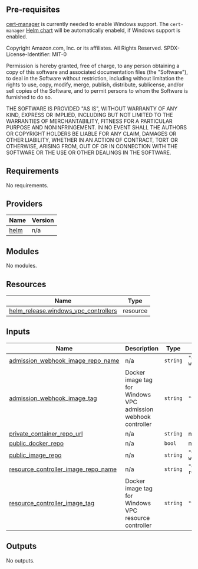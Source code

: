 ## Pre-requisites

[cert-manager](https://cert-manager.io/) is currently needed to enable Windows support. The `cert-manager` [Helm chart](../cert-manager) will be automatically enabeld, if Windows support is enabled.

<!-- BEGINNING OF PRE-COMMIT-TERRAFORM DOCS HOOK -->
Copyright Amazon.com, Inc. or its affiliates. All Rights Reserved.
SPDX-License-Identifier: MIT-0

Permission is hereby granted, free of charge, to any person obtaining a copy of this
software and associated documentation files (the "Software"), to deal in the Software
without restriction, including without limitation the rights to use, copy, modify,
merge, publish, distribute, sublicense, and/or sell copies of the Software, and to
permit persons to whom the Software is furnished to do so.

THE SOFTWARE IS PROVIDED "AS IS", WITHOUT WARRANTY OF ANY KIND, EXPRESS OR IMPLIED,
INCLUDING BUT NOT LIMITED TO THE WARRANTIES OF MERCHANTABILITY, FITNESS FOR A
PARTICULAR PURPOSE AND NONINFRINGEMENT. IN NO EVENT SHALL THE AUTHORS OR COPYRIGHT
HOLDERS BE LIABLE FOR ANY CLAIM, DAMAGES OR OTHER LIABILITY, WHETHER IN AN ACTION
OF CONTRACT, TORT OR OTHERWISE, ARISING FROM, OUT OF OR IN CONNECTION WITH THE
SOFTWARE OR THE USE OR OTHER DEALINGS IN THE SOFTWARE.

## Requirements

No requirements.

## Providers

| Name | Version |
|------|---------|
| <a name="provider_helm"></a> [helm](#provider\_helm) | n/a |

## Modules

No modules.

## Resources

| Name | Type |
|------|------|
| [helm_release.windows_vpc_controllers](https://registry.terraform.io/providers/hashicorp/helm/latest/docs/resources/release) | resource |

## Inputs

| Name | Description | Type | Default | Required |
|------|-------------|------|---------|:--------:|
| <a name="input_admission_webhook_image_repo_name"></a> [admission\_webhook\_image\_repo\_name](#input\_admission\_webhook\_image\_repo\_name) | n/a | `string` | `"eks/vpc-admission-webhook"` | no |
| <a name="input_admission_webhook_image_tag"></a> [admission\_webhook\_image\_tag](#input\_admission\_webhook\_image\_tag) | Docker image tag for Windows VPC admission webhook controller | `string` | `"v0.2.7"` | no |
| <a name="input_private_container_repo_url"></a> [private\_container\_repo\_url](#input\_private\_container\_repo\_url) | n/a | `string` | n/a | yes |
| <a name="input_public_docker_repo"></a> [public\_docker\_repo](#input\_public\_docker\_repo) | n/a | `bool` | n/a | yes |
| <a name="input_public_image_repo"></a> [public\_image\_repo](#input\_public\_image\_repo) | n/a | `string` | `"602401143452.dkr.ecr.us-west-2.amazonaws.com"` | no |
| <a name="input_resource_controller_image_repo_name"></a> [resource\_controller\_image\_repo\_name](#input\_resource\_controller\_image\_repo\_name) | n/a | `string` | `"eks/windows-vpc-resource-controller"` | no |
| <a name="input_resource_controller_image_tag"></a> [resource\_controller\_image\_tag](#input\_resource\_controller\_image\_tag) | Docker image tag for Windows VPC resource controller | `string` | `"v0.2.7"` | no |

## Outputs

No outputs.
<!-- END OF PRE-COMMIT-TERRAFORM DOCS HOOK -->